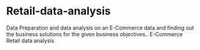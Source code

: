 # Retail-data-analysis
Data Preparation and data analysis on an E-Commerce data and finding out the business solutions for the given business objectives.. 
E-Commerce Retail data analysis
